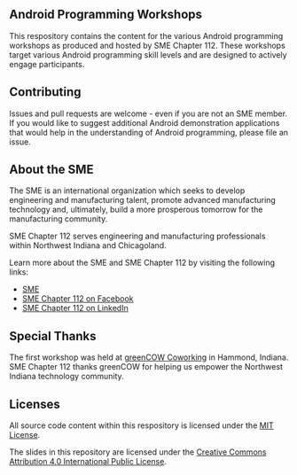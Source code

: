 ## Android Programming Workshops

This respository contains the content for the various Android programming workshops
as produced and hosted by SME Chapter 112. These workshops target various Android programming skill levels and
are designed to actively engage participants.

## Contributing

Issues and pull requests are welcome - even if you are not an SME member. If you would like to suggest additional Android demonstration
applications that would help in the understanding of Android programming, please file an issue.

## About the SME

The SME is an international organization which seeks to develop engineering and manufacturing talent, promote advanced manufacturing
technology and, ultimately, build a more prosperous tomorrow for the manufacturing community.

SME Chapter 112 serves engineering and manufacturing professionals within Northwest Indiana and Chicagoland.

Learn more about the SME and SME Chapter 112 by visiting the following links:

* [SME](http://www.sme.org/)
* [SME Chapter 112 on Facebook](https://www.facebook.com/sme112/)
* [SME Chapter 112 on LinkedIn](https://www.linkedin.com/company/sme112)

## Special Thanks

The first workshop was held at [greenCOW Coworking](http://greencow.space/) in Hammond, Indiana. SME Chapter 112 thanks greenCOW
for helping us empower the Northwest Indiana technology community.

## Licenses

All source code content within this respository is licensed under the [MIT License](https://opensource.org/licenses/MIT).

The slides in this repository are licensed under
the [Creative Commons Attribution 4.0 International Public License](https://creativecommons.org/licenses/by/4.0/legalcode).